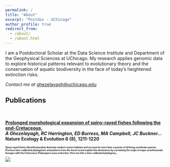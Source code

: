 ```yaml
---
permalink: /
title: "About"
excerpt: "Postdoc - UChicago"
author_profile: true
redirect_from: 
  - /about/
  - /about.html
---
```


I am a Postdoctoral Scholar at the Data Science Institute and Department of the Geophysical Sciences at UChicago. My research applies genomic data to explore historical patterns relevant to evolutionary theory and the conservation of aquatic biodiversity in the face of today’s heightened extinction risks.

*Contact me at* [ghezelayagh@uchicago.edu](mailto:ghezelayagh@uchicago.edu)  

Publications
------

<br>
<p style="font-style:0.9em"><b><a href="https://www.nature.com/articles/s41559-022-01801-3">Prolonged morphological expansion of spiny-rayed fishes following the end-Cretaceous,</a><br/>
  <i>A Ghezelayagh, RC Harrington, ED Burress, MA Campbell, JC Buckner...</i> <br/>
  <b>Nature Ecology & Evolution 6 (8), 1211-1220</b>
</p>
<div class="content">
<div class="row">
  <div class="col">
    <p style="font-size:0.5em"> Spiny-rayed fishes (Acanthomorpha) dominate modern marine habitats and account for more than a quarter of all living vertebrate species. Previous time-calibrated phylogenies and patterns from the fossil record explain this dominance by correlating the origin of major acanthomorph lineages with the Cretaceous–Palaeogene mass extinction. Here we infer a time-calibrated phylogeny...</p>
  </div>
  <div class="col">
    <img src="https://media.springernature.com/lw1200/springer-static/image/art%3A10.1038%2Fs41559-022-01801-3/MediaObjects/41559_2022_1801_Fig3_HTML.png">
  </div>
</div>
<div class="row">
</div>
</div>

